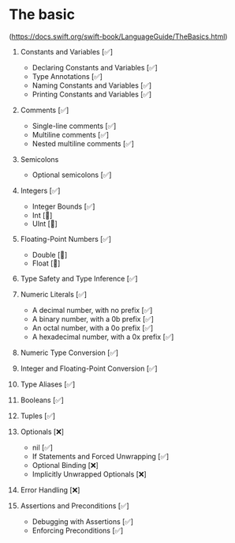 #  The basic 
(https://docs.swift.org/swift-book/LanguageGuide/TheBasics.html)

1. Constants and Variables [✅]
    - Declaring Constants and Variables [✅]
    - Type Annotations [✅]
    - Naming Constants and Variables [✅]
    - Printing Constants and Variables [✅]

2. Comments [✅]
    - Single-line comments [✅]
    - Multiline comments [✅]
    - Nested multiline comments [✅]

3. Semicolons
    - Optional semicolons [✅]
    
4. Integers [✅]
    - Integer Bounds [✅]
    - Int [🌟]
    - UInt [🌟]
    
5. Floating-Point Numbers [✅]
    - Double [🌟]
    - Float [🌟]
    
6. Type Safety and Type Inference [✅]

7. Numeric Literals [✅]
    - A decimal number, with no prefix [✅]
    - A binary number, with a 0b prefix [✅] 
    - An octal number, with a 0o prefix [✅]
    - A hexadecimal number, with a 0x prefix [✅]
    
8. Numeric Type Conversion [✅]
9. Integer and Floating-Point Conversion [✅]

10. Type Aliases [✅]
11. Booleans [✅]
12. Tuples [✅]
13. Optionals [❌]
    - nil [✅]
    - If Statements and Forced Unwrapping [✅]
    - Optional Binding [❌]
    - Implicitly Unwrapped Optionals [❌]
14. Error Handling [❌]
15. Assertions and Preconditions [✅]
    - Debugging with Assertions [✅]
    - Enforcing Preconditions [✅]

